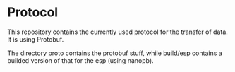 # Protocol

This repository contains the currently used protocol for the transfer of data.
It is using Protobuf.

The directory proto contains the protobuf stuff, while build/esp contains a builded version of that for the esp (using nanopb).